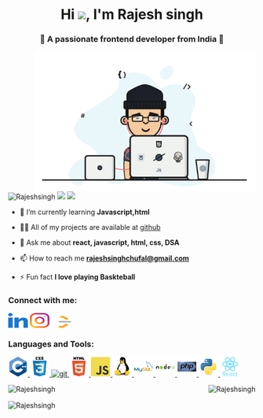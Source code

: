 <h1 align="center">Hi <img src="https://media.giphy.com/media/hvRJCLFzcasrR4ia7z/giphy.gif" width="50">, I'm Rajesh singh</h1>
<h3 align="center">💫 A passionate frontend developer from India 💫</h3>
<img align="right" alt="coding" width="450" src="https://github.com/Rajeshsingh127/Rajeshsingh127/blob/main/rj.gif">
<p align="left"> <img src="https://komarev.com/ghpvc/?username=Rajeshsingh127&label=Profile%20views&color=18e200&style=flat" alt="Rajeshsingh" />
<a href="https://github.com/Rajeshsingh127"><img src="https://img.shields.io/github/followers/Rajeshsingh127?label=follow&style=social"></a>
<a href="https://github.com/Rajeshsingh127"><img src="https://img.shields.io/badge/Made%20✨%20By-Rajesh Singh-61E9F5"></a>
</p>


- 🌱 I’m currently learning **Javascript,html**

- 👨‍💻 All of my projects are available at [github]()

- 💬 Ask me about **react, javascript, html, css, DSA**

- 📫 How to reach me **rajeshsinghchufal@gmail.com**

- ⚡ Fun fact **I love playing Baskteball**

<h3 align="left">Connect with me:</h3>
<p align="left">
<a href="https://linkedin.com/in/rajeshsinghchufal" target="blank"><img align="center" src="https://github.com/Rajeshsingh127/Rajeshsingh127/blob/main/linked-in-alt.svg" alt="rj@gmail.com" height="30" width="40" /></a>
<a href="#" target="blank"><img align="center" src="https://github.com/Rajeshsingh127/Rajeshsingh127/blob/main/instagram.svg" alt="hd" height="30" width="40" /></a>
<a href="https://www.leetcode.com/Rajeshsingh505" target="blank"><img align="center" src="https://github.com/Rajeshsingh127/Rajeshsingh127/blob/main/leet-code.svg" alt="leetcode_rj" height="30" width="40" /></a>
</p>

<h3 align="left">Languages and Tools:</h3>
<p align="left"> <a href="https://www.w3schools.com/cpp/" target="_blank" rel="noreferrer"> <img src="https://raw.githubusercontent.com/devicons/devicon/master/icons/cplusplus/cplusplus-original.svg" alt="cplusplus" width="40" height="40"/> </a> <a href="https://www.w3schools.com/css/" target="_blank" rel="noreferrer"> <img src="https://raw.githubusercontent.com/devicons/devicon/master/icons/css3/css3-original-wordmark.svg" alt="css3" width="40" height="40"/> </a> <a href="https://git-scm.com/" target="_blank" rel="noreferrer"> <img src="https://www.vectorlogo.zone/logos/git-scm/git-scm-icon.svg" alt="git" width="40" height="40"/> </a> <a href="https://www.w3.org/html/" target="_blank" rel="noreferrer"> <img src="https://raw.githubusercontent.com/devicons/devicon/master/icons/html5/html5-original-wordmark.svg" alt="html5" width="40" height="40"/> </a> <a href="https://developer.mozilla.org/en-US/docs/Web/JavaScript" target="_blank" rel="noreferrer"> <img src="https://raw.githubusercontent.com/devicons/devicon/master/icons/javascript/javascript-original.svg" alt="javascript" width="40" height="40"/> </a> <a href="https://www.linux.org/" target="_blank" rel="noreferrer"> <img src="https://github.com/Rajeshsingh127/Rajeshsingh127/blob/main/linux-original.svg" alt="linux" width="40" height="40"/> </a> <a href="https://www.mysql.com/" target="_blank" rel="noreferrer"> <img src="https://raw.githubusercontent.com/devicons/devicon/master/icons/mysql/mysql-original-wordmark.svg" alt="mysql" width="40" height="40"/> </a> <a href="https://nodejs.org" target="_blank" rel="noreferrer"> <img src="https://raw.githubusercontent.com/devicons/devicon/master/icons/nodejs/nodejs-original-wordmark.svg" alt="nodejs" width="40" height="40"/> </a> <a href="https://www.php.net" target="_blank" rel="noreferrer"> <img src="https://raw.githubusercontent.com/devicons/devicon/master/icons/php/php-original.svg" alt="php" width="40" height="40"/> </a> <a href="https://www.python.org" target="_blank" rel="noreferrer"> <img src="https://raw.githubusercontent.com/devicons/devicon/master/icons/python/python-original.svg" alt="python" width="40" height="40"/> </a> <a href="https://reactjs.org/" target="_blank" rel="noreferrer"> <img src="https://raw.githubusercontent.com/devicons/devicon/master/icons/react/react-original-wordmark.svg" alt="react" width="40" height="40"/> </a> </p>

<p><img align="left" src="https://github-readme-stats.vercel.app/api/top-langs?username=Rajeshsingh127&show_icons=true&locale=en&layout=compact" alt="Rajeshsingh" /></p>

<p>&nbsp; &nbsp;<img align="right" src="https://github-readme-stats.vercel.app/api?username=Rajeshsingh127&show_icons=true&locale=en" alt="Rajeshsingh" /></p>

<p><img align="center" src="https://github-readme-streak-stats.herokuapp.com/?user=Rajeshsingh127&" alt="Rajeshsingh" /></p>
